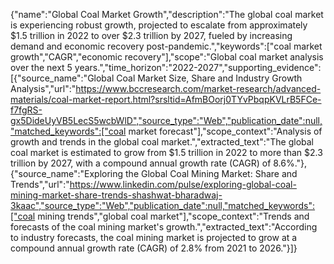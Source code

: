 {"name":"Global Coal Market Growth","description":"The global coal market is experiencing robust growth, projected to escalate from approximately $1.5 trillion in 2022 to over $2.3 trillion by 2027, fueled by increasing demand and economic recovery post-pandemic.","keywords":["coal market growth","CAGR","economic recovery"],"scope":"Global coal market analysis over the next 5 years.","time_horizon":"2022-2027","supporting_evidence":[{"source_name":"Global Coal Market Size, Share and Industry Growth Analysis","url":"https://www.bccresearch.com/market-research/advanced-materials/coal-market-report.html?srsltid=AfmBOorj0TYvPbqpKVLrB5FCe-f7fgRS-gx5DideUyVB5LecS5wcbWlD","source_type":"Web","publication_date":null,"matched_keywords":["coal market forecast"],"scope_context":"Analysis of growth and trends in the global coal market.","extracted_text":"The global coal market is estimated to grow from $1.5 trillion in 2022 to more than $2.3 trillion by 2027, with a compound annual growth rate (CAGR) of 8.6%."},{"source_name":"Exploring the Global Coal Mining Market: Share and Trends","url":"https://www.linkedin.com/pulse/exploring-global-coal-mining-market-share-trends-shashwat-bharadwaj-3kaac","source_type":"Web","publication_date":null,"matched_keywords":["coal mining trends","global coal market"],"scope_context":"Trends and forecasts of the coal mining market's growth.","extracted_text":"According to industry forecasts, the coal mining market is projected to grow at a compound annual growth rate (CAGR) of 2.8% from 2021 to 2026."}]}